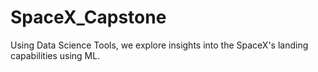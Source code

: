 # SpaceX_Capstone
Using Data Science Tools, we explore insights into the SpaceX's landing capabilities using ML.
